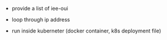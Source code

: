 - provide a list of iee-oui

- loop through ip address

- run inside kuberneter (docker container, k8s deployment file)
